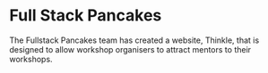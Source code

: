 # Full Stack Pancakes

The Fullstack Pancakes team has created a website, Thinkle, that is designed to allow workshop organisers to attract mentors to their workshops.

